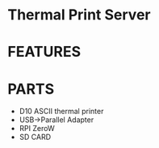 # Thermal Print Server

# FEATURES

# PARTS

* D10 ASCII thermal printer
* USB->Parallel Adapter
* RPI ZeroW
* SD CARD
